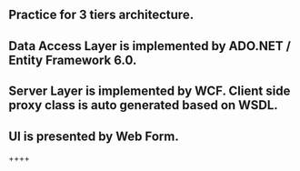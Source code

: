 ## Practice for 3 tiers architecture. 
## Data Access Layer is implemented by ADO.NET / Entity Framework 6.0.
## Server Layer is implemented by WCF. Client side proxy class is auto generated based on WSDL.
## UI is presented by Web Form.
++++
